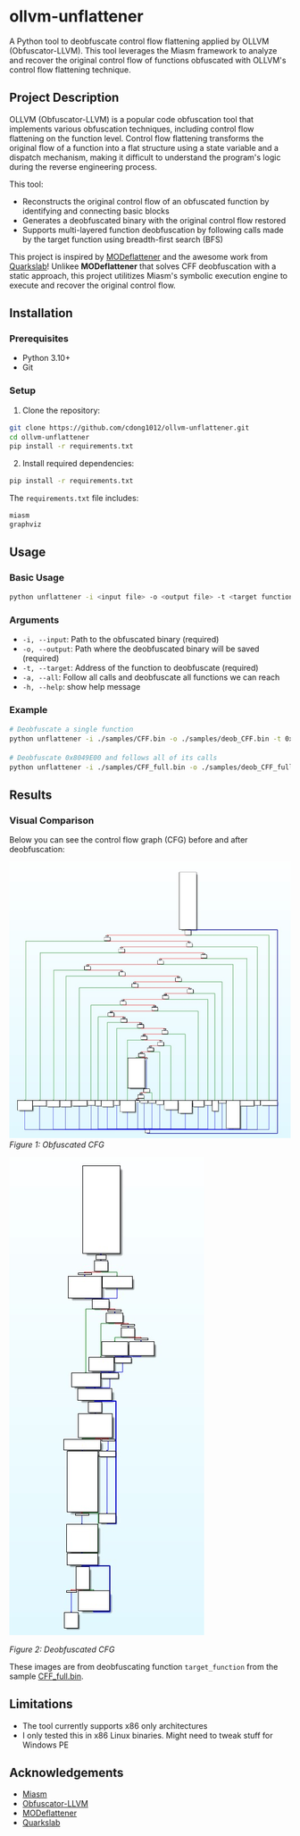 # ollvm-unflattener

A Python tool to deobfuscate control flow flattening applied by OLLVM (Obfuscator-LLVM). This tool leverages the Miasm framework to analyze and recover the original control flow of functions obfuscated with OLLVM's control flow flattening technique.

## Project Description

OLLVM (Obfuscator-LLVM) is a popular code obfuscation tool that implements various obfuscation techniques, including control flow flattening on the function level. Control flow flattening transforms the original flow of a function into a flat structure using a state variable and a dispatch mechanism, making it difficult to understand the program's logic during the reverse engineering process.

This tool:
- Reconstructs the original control flow of an obfuscated function by identifying and connecting basic blocks
- Generates a deobfuscated binary with the original control flow restored
- Supports multi-layered function deobfuscation by following calls made by the target function using breadth-first search (BFS)

This project is inspired by [MODeflattener](https://github.com/mrT4ntr4/MODeflattener) and the awesome work from [Quarkslab](https://blog.quarkslab.com/deobfuscation-recovering-an-ollvm-protected-program.html)! Unlikee **MODeflattener** that solves CFF deobfuscation with a static approach, this project utilitizes Miasm's symbolic execution engine to execute and recover the original control flow. 

## Installation

### Prerequisites
- Python 3.10+
- Git

### Setup

1. Clone the repository:
```bash
git clone https://github.com/cdong1012/ollvm-unflattener.git
cd ollvm-unflattener
pip install -r requirements.txt

```

2. Install required dependencies:
```bash
pip install -r requirements.txt
```

The `requirements.txt` file includes:
```
miasm
graphviz
```

## Usage

### Basic Usage

```bash
python unflattener -i <input file> -o <output file> -t <target function addresss> -a
```

### Arguments

- `-i, --input`: Path to the obfuscated binary (required)
- `-o, --output`: Path where the deobfuscated binary will be saved (required)
- `-t, --target`: Address of the function to deobfuscate (required)
- `-a, --all`: Follow all calls and deobfuscate all functions we can reach
- `-h, --help`: show help message

### Example

```bash
# Deobfuscate a single function
python unflattener -i ./samples/CFF.bin -o ./samples/deob_CFF.bin -t 0x80491A0

# Deobfuscate 0x8049E00 and follows all of its calls
python unflattener -i ./samples/CFF_full.bin -o ./samples/deob_CFF_full.bin -t 0x8049E00 -a
```

## Results

### Visual Comparison

Below you can see the control flow graph (CFG) before and after deobfuscation:

![Obfuscated CFG](./images/obfuscated.jpg)
*Figure 1: Obfuscated CFG*

![Obfuscated CFG](./images/deobfuscated.jpg)

*Figure 2: Deobfuscated CFG*

These images are from deobfuscating function ```target_function``` from the sample [CFF_full.bin](./samples/CFF_full.bin).

## Limitations
- The tool currently supports x86 only architectures
- I only tested this in x86 Linux binaries. Might need to tweak stuff for Windows PE

## Acknowledgements

- [Miasm](https://github.com/cea-sec/miasm)
- [Obfuscator-LLVM](https://github.com/obfuscator-llvm/obfuscator)
- [MODeflattener](https://github.com/mrT4ntr4/MODeflattener)
- [Quarkslab](https://blog.quarkslab.com/deobfuscation-recovering-an-ollvm-protected-program.html)